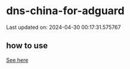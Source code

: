 # dns-china-for-adguard

Last updated on: 2024-04-30 00:17:31.575767

## how to use

[See here](https://github.com/AdguardTeam/AdGuardHome/wiki/Configuration#upstreams-from-file)
